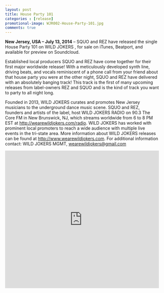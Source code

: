 ```yaml
---
layout: post
title: House Party 101
categories : [release]
promotional-image: WJR002-House-Party-101.jpg
comments: true
---
```


**New Jersey, USA – July 13, 2014** – SQUO and REZ have released the single House Party 101 on WILD JOKERS , for sale on iTunes, Beatport, and available for preview on Soundcloud.

Established local producers SQUO and REZ have come together for their first major worldwide release! With a meticulously developed synth line, driving beats, and vocals reminiscent of a phone call from your friend about that house party you were at the other night, SQUO and REZ have delivered with an absolutely banging track! This track is the first of many upcoming releases from label-owners REZ and SQUO and is the kind of track you want to party to all night long. 

Founded in 2013, WILD JOKERS curates and promotes New Jersey musicians to the underground dance music scene. SQUO and REZ, founders and artists of the label, host WILD JOKERS RADIO on 90.3 The Core FM in New Brunswick, NJ, which streams worldwide from 6 to 8 PM EST at http://wearewildjokers.com/radio. WILD JOKERS has worked with prominent local promoters to reach a wide audience with multiple live events in the tri-state area. More information about WILD JOKERS releases can be found at http://www.wearewildjokers.com. For additional information contact: WILD JOKERS MGMT, wearewildjokers@gmail.com

<iframe width="100%" height="450" scrolling="no" frameborder="no" src="https://w.soundcloud.com/player/?url=https%3A//api.soundcloud.com/tracks/156913887&amp;auto_play=true&amp;hide_related=true&amp;show_comments=false&amp;show_user=true&amp;show_reposts=false&amp;visual=true"></iframe>